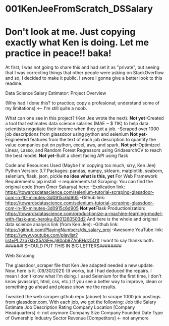 # 001KenJeeFromScratch_DSSalary
# Don't look at me. Just copying exactly what Ken is doing. Let me practice in peace!! baka!
At first, I was not going to share this and had set it as "private", but seeing that I was correcting things that other people were asking on StackOverflow and so, I decided to make it public.
I swore I gonna give a better look to this readme.

Data Science Salary Estimator: Project Overview

(Why had I done this? to practice; copy a profesional; understand some of my limitations)  <-- I'm still quite a noob.


What can one see in this project? (Ken Jee wrote the next). 
**Not yet**-Created a tool that estimates data science salaries (MAE ~ $ 11K) to help data scientists negotiate their income when they get a job.
-Scraped over 1000 job descriptions from glassdoor using python and selenium
**Not yet**-Engineered features from the text of each job description to quantify the value companies put on python, excel, aws, and spark.
**Not yet**-Optimized Linear, Lasso, and Random Forest Regressors using GridsearchCV to reach the best model.
**Not yet**-Built a client facing API using flask






Code and Resources Used (Maybe I'm copying too much, srry, Ken Jee)
Python Version: 3.7
Packages: pandas, numpy, sklearn, matplotlib, seaborn, selenium, flask, json, pickle
**no idea what is this, yet** For Web Framework Requirements: pip install -r requirements.txt
Scraping: You can find the original code (from Ömer Sakarya) here: 
    -Explication link: https://towardsdatascience.com/selenium-tutorial-scraping-glassdoor-com-in-10-minutes-3d0915c6d905
    -Github link: https://towardsdatascience.com/selenium-tutorial-scraping-glassdoor-com-in-10-minutes-3d0915c6d905
**Not yet**Flask Productionization: https://towardsdatascience.com/productionize-a-machine-learning-model-with-flask-and-heroku-8201260503d2
And here is the whole and original data science analysis link (from Ken Jee): 
    -Github link: https://github.com/PlayingNumbers/ds_salary_proj
    -Awesome YouTube link: https://www.youtube.com/playlist?list=PL2zq7klxX5ASFejJj80ob9ZAnBHdz5O1t
I want to say thanks both. ######I SHOULD PUT THIS IN BIG LETTERS########

Web Scraping

The glassdoor_scraper file that Ken Jee adapted needed a new update. Now, here is it. (09/30/2021)
(It works, but I had deduced the repairs. I mean I don't know what I'm doing. I used Selenium for the first time, I don't know javascript, html, css, etc.)
If you see a better way to improve, clean or something go ahead and please show me the results.

Tweaked the web scraper github repo (above) to scrape 1000 job postings from glassdoor.com. With each job, we got the following:
Job title
Salary Estimate
Job Description
Rating
Company
Location
[Company Headquarters] <- not anymore
Company Size
Company Founded Date
Type of Ownership
Industry
Sector
Revenue
[Competitors] <- not anymore


